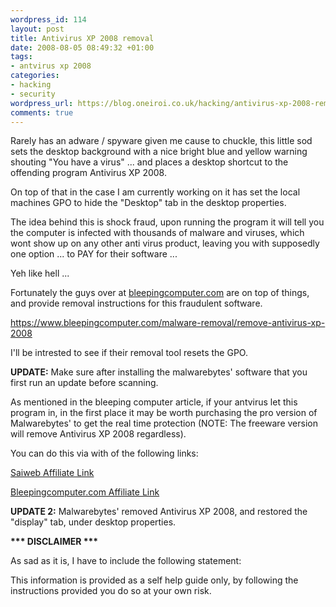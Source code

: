 ```yaml
--- 
wordpress_id: 114
layout: post
title: Antivirus XP 2008 removal
date: 2008-08-05 08:49:32 +01:00
tags: 
- antvirus xp 2008
categories: 
- hacking
- security
wordpress_url: https://blog.oneiroi.co.uk/hacking/antivirus-xp-2008-removal
comments: true
---
```

Rarely has an adware / spyware given me cause to chuckle, this little sod sets the desktop background with a nice bright blue and yellow warning shouting "You have a virus" ... and places a desktop shortcut to the offending program Antivirus XP 2008.

On top of that in the case I am currently working on it has set the local machines GPO to hide the "Desktop" tab in the desktop properties.

The idea behind this is shock fraud, upon running the program it will tell you the computer is infected with thousands of malware and viruses, which wont show up on any other anti virus product, leaving you with supposedly one option ... to PAY for their software ...

Yeh like hell ...

Fortunately the guys over at <a href="https://www.bleepingcomputer.com">bleepingcomputer.com</a> are on top of things, and provide removal instructions for this fraudulent software.

<a href="https://www.bleepingcomputer.com/malware-removal/remove-antivirus-xp-2008">https://www.bleepingcomputer.com/malware-removal/remove-antivirus-xp-2008</a>

I'll be intrested to see if their removal tool resets the GPO.

<strong>UPDATE:</strong> Make sure after installing the malwarebytes' software that you first run an update before scanning.

As mentioned in the bleeping computer article, if your antvirus let this program in, in the first place it may be worth purchasing the pro version of Malwarebytes' to get the real time protection (NOTE: The freeware version will remove Antivirus XP 2008 regardless).

You can do this via with of the following links:

<a href="https://www.cleverbridge.com/342/?affiliate=2235&cart=29945&scope=checkout">Saiweb Affiliate Link</a>

<a href="https://www.cleverbridge.com/342/?affiliate=1878&cart=29945&scope=checkout">Bleepingcomputer.com Affiliate Link</a>

<strong>UPDATE 2:</strong> Malwarebytes' removed Antivirus XP 2008, and restored the "display" tab, under desktop properties.


<strong>*** DISCLAIMER ***</strong>

As sad as it is, I have to include the following statement:

This information is provided as a self help guide only, by following the instructions provided you do so at your own risk.
